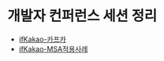 개발자 컨퍼런스 세션 정리
====================================

- [ifKakao-카프카](./ifkakao-kafka,md)
- [ifKakao-MSA적용사례](./ifkakao-msa.md)

